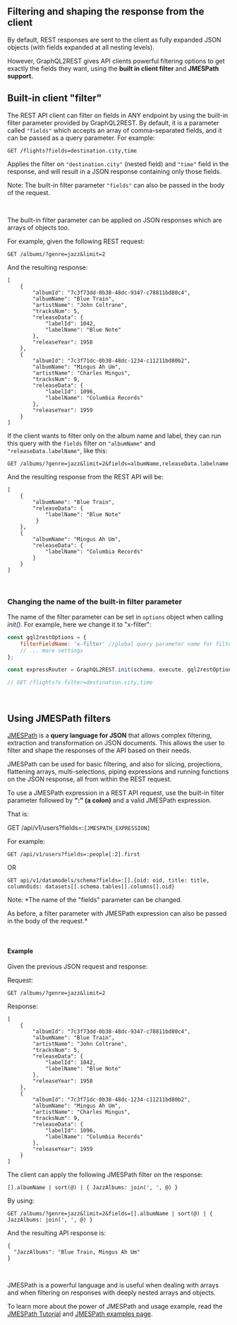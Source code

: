 ## Filtering and shaping the response from the client

By default, REST responses are sent to the client as fully expanded JSON objects (with fields expanded at all nesting levels). 

However, GraphQL2REST gives API clients powerful filtering options to get exactly the fields they want, using the **built in client filter** and **JMESPath support.** 

## Built-in client "filter" 

The REST API client can filter on fields in ANY endpoint by using the built-in filter parameter provided by GraphQL2REST. By default, it is a parameter called `"fields"` which accepts an array of comma-separated fields, and it can be passed as a query parameter. For example:

```
GET /flights?fields=destination.city,time 
```
Applies the filter on `"destination.city"` (nested field) and `"time"` field in the response, and will result in a JSON response containing only those fields. 

Note: The built-in filter parameter `"fields"` can also be passed in the body of the request.

<br>

The built-in filter parameter can be applied on JSON responses which are arrays of objects too.

For example, given the following REST request: 

```
GET /albums/?genre=jazz&limit=2 
```
And the resulting response: 
```
[
    {
        "albumId": "7c3f73dd-0b38-48dc-9347-c78811bd80c4",
        "albumName": "Blue Train",
        "artistName": "John Coltrane",
        "tracksNum": 5,
        "releaseData": {
            "labelId": 1042,
            "labelName": "Blue Note"
        },
        "releaseYear": 1958
    },
    {
        "albumId": "7c3f71dc-0b38-48dc-1234-c11211bd80b2",
        "albumName": "Mingus Ah Um",
        "artistName": "Charles Mingus",
        "tracksNum": 9,
        "releaseData": {
            "labelId": 1096,
            "labelName": "Columbia Records"
        },
        "releaseYear": 1959
    }
]
```
If the client wants to filter only on the album name and label, they can run this query with the `fields` filter on `"albumName"` and `"releaseData.labelName"`, like this: 

```
GET /albums/?genre=jazz&limit=2&fields=albumName,releaseData.labelname
```
And the resulting response from the REST API will be:
```
[
    {
        "albumName": "Blue Train",
        "releaseData": {
            "labelName": "Blue Note"
		 }
    },
    {
        "albumName": "Mingus Ah Um",
        "releaseData": {
            "labelName": "Columbia Records"
        }
    }
]
```

<br>

### Changing the name of the built-in filter parameter

The name of the filter parameter can be set in `options` object when calling *init()*. For example, here we change it to "x-filter":
```js
const gql2restOptions = {
	filterFieldName: 'x-filter' //global query parameter name for filtering (default is 'fields')
	// ... more settings
};

const expressRouter = GraphQL2REST.init(schema, execute, gql2restOptions);

// GET /flights?x-filter=destination.city,time 
```

<br>


## Using JMESPath filters

[JMESPath](http://jmespath.org/) is a **query language for JSON** that allows complex filtering, extraction and transformation on JSON documents. This allows the user to filter and shape the responses of the API based on their needs.

JMESPath can be used for basic filtering, and also for slicing, projections, flattening arrays, multi-selections, piping expressions and running functions on the JSON response, all from within the REST request. 

To use a JMESPath expression in a REST API request, use the built-in filter parameter followed by **":" (a colon)** and a valid JMESPath expression. 

That is:

GET /api/v1/users?fields=:`[JMESPATH_EXPRESSION]`

For example: 

``GET /api/v1/users?fields=:people[:2].first``

OR 

``GET api/v1/datamodels/schema?fields=:[].{oid: oid, title: title, columnOids: datasets[].schema.tables[].columns[].oid}``

Note: *The name of the "fields" parameter can be changed. 

As before, a filter parameter with JMESPath expression can also be passed in the body of the request.*

<br>


#### Example
Given the previous JSON request and response: 


Request:
```
GET /albums/?genre=jazz&limit=2 
```
Response:
```
[
    {
        "albumId": "7c3f73dd-0b38-48dc-9347-c78811bd80c4",
        "albumName": "Blue Train",
        "artistName": "John Coltrane",
        "tracksNum": 5,
        "releaseData": {
            "labelId": 1042,
            "labelName": "Blue Note"
        },
        "releaseYear": 1958
    },
    {
        "albumId": "7c3f71dc-0b38-48dc-1234-c11211bd80b2",
        "albumName": "Mingus Ah Um",
        "artistName": "Charles Mingus",
        "tracksNum": 9,
        "releaseData": {
            "labelId": 1096,
            "labelName": "Columbia Records"
        },
        "releaseYear": 1959
    }
]
```
The client can apply the following JMESPath filter on the response:

```
[].albumName | sort(@) | { JazzAlbums: join(', ', @) }
```

By using:
```
GET /albums/?genre=jazz&limit=2&fields=[].albumName | sort(@) | { JazzAlbums: join(', ', @) }
```

And the resulting API response is:
```
{
  "JazzAlbums": "Blue Train, Mingus Ah Um"
}
```

<br>

JMESPath is a powerful language and is useful when dealing with arrays and when filtering on responses with deeply nested arrays and objects. 

To learn more about the power of JMESPath and usage example, read the [JMESPath Tutorial](http://jmespath.org/tutorial.html)  and [JMESPath examples page](http://jmespath.org/examples.html).
